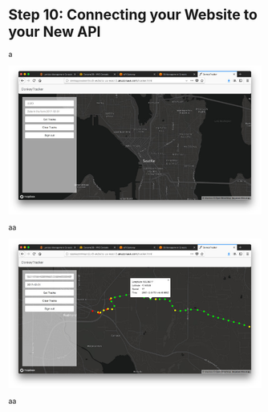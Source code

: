 # Step 10: Connecting your Website to your New API

a

![01](./images/01.jpg)

aa

![02](./images/02.jpg)

aa

